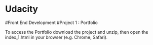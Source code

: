 # Udacity
#Front End Development
#Project 1 : Portfolio 

To access the Portfolio download the project and unzip, then open the index_1.html in your browser (e.g. Chrome, Safari).


